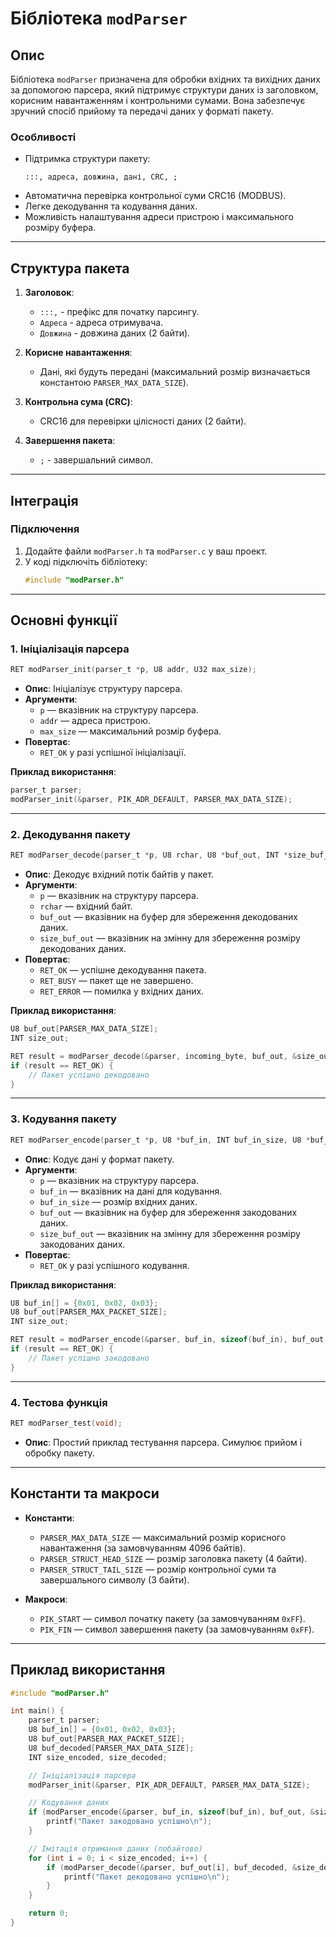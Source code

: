 # Бібліотека `modParser`

## Опис

Бібліотека `modParser` призначена для обробки вхідних та вихідних даних за допомогою парсера, який підтримує структури даних із заголовком, корисним навантаженням і контрольними сумами. Вона забезпечує зручний спосіб прийому та передачі даних у форматі пакету.

### Особливості
- Підтримка структури пакету:
  ```
  :::, адреса, довжина, дані, CRC, ;
  ```
- Автоматична перевірка контрольної суми CRC16 (MODBUS).
- Легке декодування та кодування даних.
- Можливість налаштування адреси пристрою і максимального розміру буфера.

---

## Структура пакета

1. **Заголовок**:
   - `:::,` - префікс для початку парсингу.
   - `Адреса` - адреса отримувача.
   - `Довжина` - довжина даних (2 байти).

2. **Корисне навантаження**:
   - Дані, які будуть передані (максимальний розмір визначається константою `PARSER_MAX_DATA_SIZE`).

3. **Контрольна сума (CRC)**:
   - CRC16 для перевірки цілісності даних (2 байти).

4. **Завершення пакета**:
   - `;` - завершальний символ.

---

## Інтеграція

### Підключення
1. Додайте файли `modParser.h` та `modParser.c` у ваш проект.
2. У коді підключіть бібліотеку:
   ```c
   #include "modParser.h"
   ```

---

## Основні функції

### 1. **Ініціалізація парсера**

```c
RET modParser_init(parser_t *p, U8 addr, U32 max_size);
```

- **Опис**: Ініціалізує структуру парсера.
- **Аргументи**:
  - `p` — вказівник на структуру парсера.
  - `addr` — адреса пристрою.
  - `max_size` — максимальний розмір буфера.
- **Повертає**:
  - `RET_OK` у разі успішної ініціалізації.

**Приклад використання**:
```c
parser_t parser;
modParser_init(&parser, PIK_ADR_DEFAULT, PARSER_MAX_DATA_SIZE);
```

---

### 2. **Декодування пакету**

```c
RET modParser_decode(parser_t *p, U8 rchar, U8 *buf_out, INT *size_buf_out);
```

- **Опис**: Декодує вхідний потік байтів у пакет.
- **Аргументи**:
  - `p` — вказівник на структуру парсера.
  - `rchar` — вхідний байт.
  - `buf_out` — вказівник на буфер для збереження декодованих даних.
  - `size_buf_out` — вказівник на змінну для збереження розміру декодованих даних.
- **Повертає**:
  - `RET_OK` — успішне декодування пакета.
  - `RET_BUSY` — пакет ще не завершено.
  - `RET_ERROR` — помилка у вхідних даних.

**Приклад використання**:
```c
U8 buf_out[PARSER_MAX_DATA_SIZE];
INT size_out;

RET result = modParser_decode(&parser, incoming_byte, buf_out, &size_out);
if (result == RET_OK) {
    // Пакет успішно декодовано
}
```

---

### 3. **Кодування пакету**

```c
RET modParser_encode(parser_t *p, U8 *buf_in, INT buf_in_size, U8 *buf_out, INT *size_buf_out);
```

- **Опис**: Кодує дані у формат пакету.
- **Аргументи**:
  - `p` — вказівник на структуру парсера.
  - `buf_in` — вказівник на дані для кодування.
  - `buf_in_size` — розмір вхідних даних.
  - `buf_out` — вказівник на буфер для збереження закодованих даних.
  - `size_buf_out` — вказівник на змінну для збереження розміру закодованих даних.
- **Повертає**:
  - `RET_OK` у разі успішного кодування.

**Приклад використання**:
```c
U8 buf_in[] = {0x01, 0x02, 0x03};
U8 buf_out[PARSER_MAX_PACKET_SIZE];
INT size_out;

RET result = modParser_encode(&parser, buf_in, sizeof(buf_in), buf_out, &size_out);
if (result == RET_OK) {
    // Пакет успішно закодовано
}
```

---

### 4. **Тестова функція**

```c
RET modParser_test(void);
```

- **Опис**: Простий приклад тестування парсера. Симулює прийом і обробку пакету.

---

## Константи та макроси

- **Константи**:
  - `PARSER_MAX_DATA_SIZE` — максимальний розмір корисного навантаження (за замовчуванням 4096 байтів).
  - `PARSER_STRUCT_HEAD_SIZE` — розмір заголовка пакету (4 байти).
  - `PARSER_STRUCT_TAIL_SIZE` — розмір контрольної суми та завершального символу (3 байти).

- **Макроси**:
  - `PIK_START` — символ початку пакету (за замовчуванням `0xFF`).
  - `PIK_FIN` — символ завершення пакету (за замовчуванням `0xFF`).

---

## Приклад використання

```c
#include "modParser.h"

int main() {
    parser_t parser;
    U8 buf_in[] = {0x01, 0x02, 0x03};
    U8 buf_out[PARSER_MAX_PACKET_SIZE];
    U8 buf_decoded[PARSER_MAX_DATA_SIZE];
    INT size_encoded, size_decoded;

    // Ініціалізація парсера
    modParser_init(&parser, PIK_ADR_DEFAULT, PARSER_MAX_DATA_SIZE);

    // Кодування даних
    if (modParser_encode(&parser, buf_in, sizeof(buf_in), buf_out, &size_encoded) == RET_OK) {
        printf("Пакет закодовано успішно\n");
    }

    // Імітація отримання даних (побайтово)
    for (int i = 0; i < size_encoded; i++) {
        if (modParser_decode(&parser, buf_out[i], buf_decoded, &size_decoded) == RET_OK) {
            printf("Пакет декодовано успішно\n");
        }
    }

    return 0;
}
```